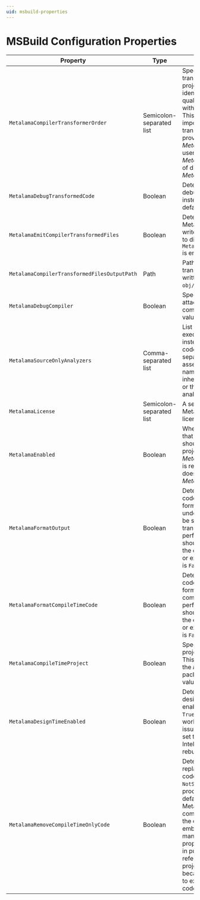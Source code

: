 ```yaml
---
uid: msbuild-properties
---
```


# MSBuild Configuration Properties


| Property                        | Type | Description
|---------------------------------|-----|-----------------------------------------
| `MetalamaCompilerTransformerOrder` |  Semicolon-separated list  | Specifies the execution order of transformers in the current project. Transformers are identified by their namespace-qualified type name, but without the assembly name. This property is generally not important because the only transformer is typically provided by _Metalama.Framework_, as users' extend _Metalama.Framework_ instead of directly extending _Metalama.Compiler_.
| `MetalamaDebugTransformedCode`  |  Boolean | Determines if you want to debug the _transformed_ code instead of the _source_ code. The default value is `False`.
| `MetalamaEmitCompilerTransformedFiles` | Boolean | Determines if Metalama.Compiler should write the transformed code files to disk. The default is `True` if `MetalamaDebugTransformedCode` is enabled and `False` otherwise.
| `MetalamaCompilerTransformedFilesOutputPath` | Path | Path of the directory where the transformed code files are written. The default is `obj/$(Configuration)/metalama`.
| `MetalamaDebugCompiler` | Boolean | Specifies that you want to attach a debugger to the compiler process. The default value is `False`
| `MetalamaSourceOnlyAnalyzers` | Comma-separated list | List of analyzers that must execute on the source code instead of the transformed code. Each item in the comma-separated list can contain the assembly name, an exact namespace (namespace inheritance rules do not apply) or the exact full name of an analyzer type.
| `MetalamaLicense` | Semicolon-separated list | A semicolon-separated list of Metalama license keys or license server URLs.
| `MetalamaEnabled`               | Boolean |  When set to `False`, specifies that _Metalama.Framework_ should not execute in this project, although the _Metalama.Framework_ package is referenced in the project. It does not affect the _Metalama.Compiler_ package.
| `MetalamaFormatOutput`          | Boolean | Determines if the transformed code should be nicely formatted ( `True`), `False` or undefined if formatting should be skipped. Formatting the transformed code has a performance overhead and should be only performed when the code will be troubleshooted or exported. The default value is `False`.
| `MetalamaFormatCompileTimeCode` | Boolean | Determines if the compile-time code should be nicely formatted. Formatting the compile-time code has a performance overhead and should be only performed when the code will be troubleshooted or exported. The default value is `False`.
| `MetalamaCompileTimeProject`    | Boolean | Specifies that the complete project is compile-time code. This property is set to _True_ by the _Metalama.Framework.Sdk_ package. Otherwise, the default value is `False`.
| `MetalamaDesignTimeEnabled`     | Boolean | Determines if the real-time design-time experience is enabled. The default value is `True`. It can be set to `False` to work around performance issues. When this property is set to `False`, refreshing Intellisense requires you to rebuild the project.
| `MetalamaRemoveCompileTimeOnlyCode` | Boolean | Determines if Metalama should replace compile-time-only code by `throw NotSupportedException()` in produced assemblies. The default value is `True` because Metalama normally executes compile-time-only code from the compile-time sub-project embedded in the assembly as a managed resource. This property should be set to `False` in public assemblies that are referenced by a weaver-style project (using Metalama SDK), because Metalama SDK needs to execute compile-time-only code from the main assembly. |